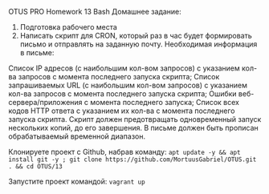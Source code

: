 OTUS PRO Homework 13 Bash
Домашнее задание:
1. Подготовка рабочего места
2. Написать скрипт для CRON, который раз в час будет формировать письмо и отправлять на заданную почту.
Необходимая информация в письме:

Список IP адресов (с наибольшим кол-вом запросов) с указанием кол-ва запросов c момента последнего запуска скрипта;
Список запрашиваемых URL (с наибольшим кол-вом запросов) с указанием кол-ва запросов c момента последнего запуска скрипта;
Ошибки веб-сервера/приложения c момента последнего запуска;
Список всех кодов HTTP ответа с указанием их кол-ва с момента последнего запуска скрипта.
Скрипт должен предотвращать одновременный запуск нескольких копий, до его завершения. В письме должен быть прописан обрабатываемый временной диапазон.

Клонируете проект с Github, набрав команду:
`apt update -y && apt install git -y ; git clone https://github.com/MortuusGabriel/OTUS.git . && cd OTUS/13`

Запустите проект командой:
`vagrant up`
